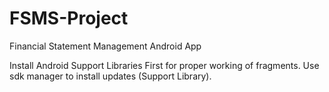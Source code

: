 # FSMS-Project
Financial Statement Management Android App

Install Android Support Libraries First for proper working of fragments.
Use sdk manager to install updates (Support Library).
